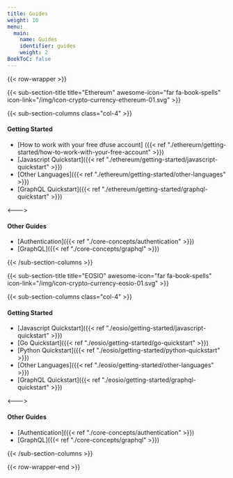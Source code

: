 ```yaml
---
title: Guides
weight: 10
menu:
  main:
    name: Guides
    identifier: guides
    weight: 2
BookToC: false
---
```


{{< row-wrapper >}}

{{< sub-section-title title="Ethereum" awesome-icon="far fa-book-spells" icon-link="/img/icon-crypto-currency-ethereum-01.svg" >}}

{{< sub-section-columns  class="col-4" >}}

#### Getting Started
* [How to work with your free dfuse account] ({{< ref "./ethereum/getting-started/how-to-work-with-your-free-account" >}})
* [Javascript Quickstart]({{< ref "./ethereum/getting-started/javascript-quickstart" >}})
* [Other Languages]({{< ref "./ethereum/getting-started/other-languages" >}})
* [GraphQL Quickstart]({{< ref "./ethereum/getting-started/graphql-quickstart" >}})

<--->

#### Other Guides

* [Authentication]({{< ref "./core-concepts/authentication" >}})
* [GraphQL]({{< ref "./core-concepts/graphql" >}})

{{< /sub-section-columns >}}


{{< sub-section-title title="EOSIO" awesome-icon="far fa-book-spells" icon-link="/img/icon-crypto-currency-eosio-01.svg" >}}

{{< sub-section-columns class="col-4" >}}

#### Getting Started

* [Javascript Quickstart]({{< ref "./eosio/getting-started/javascript-quickstart" >}})
* [Go Quickstart]({{< ref "./eosio/getting-started/go-quickstart" >}})
* [Python Quickstart]({{< ref "./eosio/getting-started/python-quickstart" >}})
* [Other Languages]({{< ref "./eosio/getting-started/other-languages" >}})
* [GraphQL Quickstart]({{< ref "./eosio/getting-started/graphql-quickstart" >}})

<--->

#### Other Guides

* [Authentication]({{< ref "./core-concepts/authentication" >}})
* [GraphQL]({{< ref "./core-concepts/graphql" >}})

{{< /sub-section-columns >}}

{{< row-wrapper-end >}}

